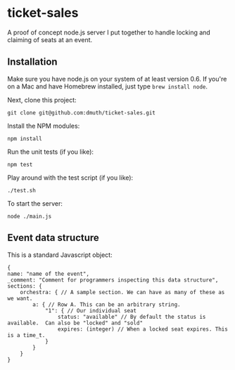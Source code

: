 # ticket-sales

A proof of concept node.js server I put together to handle locking and claiming of seats at an event.

## Installation

Make sure you have node.js on your system of at least version 0.6.  If you're on a Mac 
and have Homebrew installed, just type `brew install node`.

Next, clone this project:

    git clone git@github.com:dmuth/ticket-sales.git

Install the NPM modules:

    npm install
    
Run the unit tests (if you like):

    npm test
    
Play around with the test script (if you like):

    ./test.sh
    
To start the server:

    node ./main.js
    
## Event data structure

This is a standard Javascript object:

    {
    name: "name of the event",
    _comment: "Comment for programmers inspecting this data structure",
    sections: { 
        orchestra: { // A sample section. We can have as many of these as we want.
            a: { // Row A. This can be an arbitrary string.
                "1": { // Our individual seat
                    status: "available" // By default the status is available.  Can also be "locked" and "sold"
                    expires: (integer) // When a locked seat expires. This is a time_t.
                }
            }
        }
    }





